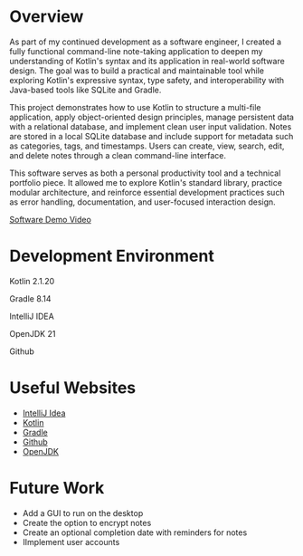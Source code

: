 # Overview

As part of my continued development as a software engineer, I created a fully functional command-line note-taking application to deepen my understanding of Kotlin's syntax and its application in real-world software design. The goal was to build a practical and maintainable tool while exploring Kotlin's expressive syntax, type safety, and interoperability with Java-based tools like SQLite and Gradle.

This project demonstrates how to use Kotlin to structure a multi-file application, apply object-oriented design principles, manage persistent data with a relational database, and implement clean user input validation. Notes are stored in a local SQLite database and include support for metadata such as categories, tags, and timestamps. Users can create, view, search, edit, and delete notes through a clean command-line interface.

This software serves as both a personal productivity tool and a technical portfolio piece. It allowed me to explore Kotlin's standard library, practice modular architecture, and reinforce essential development practices such as error handling, documentation, and user-focused interaction design.

[Software Demo Video](http://youtube.link.goes.here)

# Development Environment

Kotlin 2.1.20

Gradle 8.14

IntelliJ IDEA

OpenJDK 21

Github

# Useful Websites

- [IntelliJ Idea](https://www.jetbrains.com/help/idea/getting-started.html)
- [Kotlin](https://kotlinlang.org/docs/home.html)
- [Gradle](https://kotlinlang.org/docs/home.html)
- [Github](https://docs.gradle.org/current/userguide/userguide.html)
- [OpenJDK](https://openjdk.org/)

# Future Work

- Add a GUI to run on the desktop
- Create the option to encrypt notes
- Create an optional completion date with reminders for notes 
- IImplement user accounts 